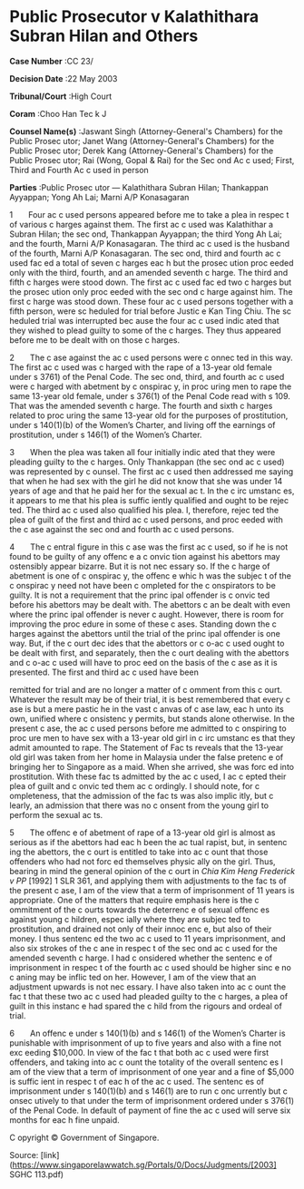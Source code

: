# Public Prosecutor v Kalathithara Subran Hilan and Others 



**Case Number** :CC 23/ 

**Decision Date** :22 May 2003 

**Tribunal/Court** :High Court 

**Coram** :Choo Han Tec k J 

**Counsel Name(s)** :Jaswant Singh (Attorney-General's Chambers) for the Public Prosec utor; Janet Wang (Attorney-General's Chambers) for the Public Prosec utor; Derek Kang (Attorney-General's Chambers) for the Public Prosec utor; Rai (Wong, Gopal & Rai) for the Sec ond Ac c used; First, Third and Fourth Ac c used in person 

**Parties** :Public Prosec utor — Kalathithara Subran Hilan; Thankappan Ayyappan; Yong Ah Lai; Marni A/P Konasagaran 

1       Four ac c used persons appeared before me to take a plea in respec t of various c harges against them. The first ac c used was Kalathithar a Subran Hilan; the sec ond, Thankappan Ayyappan; the third Yong Ah Lai; and the fourth, Marni A/P Konasagaran. The third ac c used is the husband of the fourth, Marni A/P Konasagaran. The sec ond, third and fourth ac c used fac ed a total of seven c harges eac h but the prosec ution proc eeded only with the third, fourth, and an amended seventh c harge. The third and fifth c harges were stood down. The first ac c used fac ed two c harges but the prosec ution only proc eeded with the sec ond c harge against him. The first c harge was stood down. These four ac c used persons together with a fifth person, were sc heduled for trial before Justic e Kan Ting Chiu. The sc heduled trial was interrupted bec ause the four ac c used indic ated that they wished to plead guilty to some of the c harges. They thus appeared before me to be dealt with on those c harges. 

2       The c ase against the ac c used persons were c onnec ted in this way. The first ac c used was c harged with the rape of a 13-year old female under s 3761) of the Penal Code. The sec ond, third, and fourth ac c used were c harged with abetment by c onspirac y, in proc uring men to rape the same 13-year old female, under s 376(1) of the Penal Code read with s 109. That was the amended seventh c harge. The fourth and sixth c harges related to proc uring the same 13-year old for the purposes of prostitution, under s 140(1)(b) of the Women’s Charter, and living off the earnings of prostitution, under s 146(1) of the Women’s Charter. 

3       When the plea was taken all four initially indic ated that they were pleading guilty to the c harges. Only Thankappan (the sec ond ac c used) was represented by c ounsel. The first ac c used then addressed me saying that when he had sex with the girl he did not know that she was under 14 years of age and that he paid her for the sexual ac t. In the c irc umstanc es, it appears to me that his plea is suffic iently qualified and ought to be rejec ted. The third ac c used also qualified his plea. I, therefore, rejec ted the plea of guilt of the first and third ac c used persons, and proc eeded with the c ase against the sec ond and fourth ac c used persons. 

4       The c entral figure in this c ase was the first ac c used, so if he is not found to be guilty of any offenc e a c onvic tion against his abettors may ostensibly appear bizarre. But it is not nec essary so. If the c harge of abetment is one of c onspirac y, the offenc e whic h was the subjec t of the c onspirac y need not have been c ompleted for the c onspirators to be guilty. It is not a requirement that the princ ipal offender is c onvic ted before his abettors may be dealt with. The abettors c an be dealt with even where the princ ipal offender is never c aught. However, there is room for improving the proc edure in some of these c ases. Standing down the c harges against the abettors until the trial of the princ ipal offender is one way. But, if the c ourt dec ides that the abettors or c o-ac c used ought to be dealt with first, and separately, then the c ourt dealing with the abettors and c o-ac c used will have to proc eed on the basis of the c ase as it is presented. The first and third ac c used have been 


remitted for trial and are no longer a matter of c omment from this c ourt. Whatever the result may be of their trial, it is best remembered that every c ase is but a mere pastic he in the vast c anvas of c ase law, eac h unto its own, unified where c onsistenc y permits, but stands alone otherwise. In the present c ase, the ac c used persons before me admitted to c onspiring to proc ure men to have sex with a 13-year old girl in c irc umstanc es that they admit amounted to rape. The Statement of Fac ts reveals that the 13-year old girl was taken from her home in Malaysia under the false pretenc e of bringing her to Singapore as a maid. When she arrived, she was forc ed into prostitution. With these fac ts admitted by the ac c used, I ac c epted their plea of guilt and c onvic ted them ac c ordingly. I should note, for c ompleteness, that the admission of the fac ts was also implic itly, but c learly, an admission that there was no c onsent from the young girl to perform the sexual ac ts. 

5       The offenc e of abetment of rape of a 13-year old girl is almost as serious as if the abettors had eac h been the ac tual rapist, but, in sentenc ing the abettors, the c ourt is entitled to take into ac c ount that those offenders who had not forc ed themselves physic ally on the girl. Thus, bearing in mind the general opinion of the c ourt in _Chia Kim Heng Frederick v PP_ <span class="citation">[1992] 1 SLR 361</span>, and applying them with adjustments to the fac ts of the present c ase, I am of the view that a term of imprisonment of 11 years is appropriate. One of the matters that require emphasis here is the c ommitment of the c ourts towards the deterrenc e of sexual offenc es against young c hildren, espec ially where they are subjec ted to prostitution, and drained not only of their innoc enc e, but also of their money. I thus sentenc ed the two ac c used to 11 years imprisonment, and also six strokes of the c ane in respec t of the sec ond ac c used for the amended seventh c harge. I had c onsidered whether the sentenc e of imprisonment in respec t of the fourth ac c used should be higher sinc e no c aning may be inflic ted on her. However, I am of the view that an adjustment upwards is not nec essary. I have also taken into ac c ount the fac t that these two ac c used had pleaded guilty to the c harges, a plea of guilt in this instanc e had spared the c hild from the rigours and ordeal of trial. 

6       An offenc e under s 140(1)(b) and s 146(1) of the Women’s Charter is punishable with imprisonment of up to five years and also with a fine not exc eeding $10,000. In view of the fac t that both ac c used were first offenders, and taking into ac c ount the totality of the overall sentenc es I am of the view that a term of imprisonment of one year and a fine of $5,000 is suffic ient in respec t of eac h of the ac c used. The sentenc es of imprisonment under s 140(1)(b) and s 146(1) are to run c onc urrently but c onsec utively to that under the term of imprisonment ordered under s 376(1) of the Penal Code. In default of payment of fine the ac c used will serve six months for eac h fine unpaid. 

 C opyright © Government of Singapore. 


Source: [link](https://www.singaporelawwatch.sg/Portals/0/Docs/Judgments/[2003] SGHC 113.pdf)
